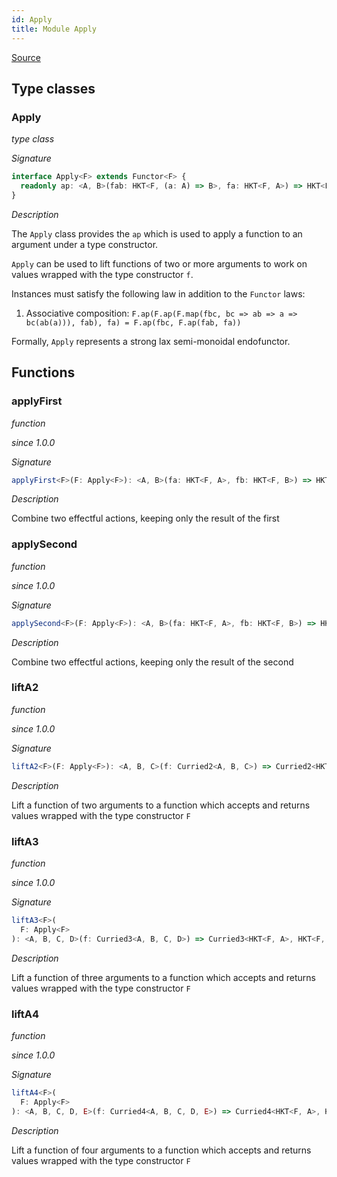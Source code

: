 ```yaml
---
id: Apply
title: Module Apply
---
```


[Source](https://github.com/gcanti/fp-ts/blob/master/src/Apply.ts)

## Type classes

### Apply

_type class_

_Signature_

```ts
interface Apply<F> extends Functor<F> {
  readonly ap: <A, B>(fab: HKT<F, (a: A) => B>, fa: HKT<F, A>) => HKT<F, B>
}
```

_Description_

The `Apply` class provides the `ap` which is used to apply a function to an argument under a type constructor.

`Apply` can be used to lift functions of two or more arguments to work on values wrapped with the type constructor
`f`.

Instances must satisfy the following law in addition to the `Functor` laws:

1.  Associative composition: `F.ap(F.ap(F.map(fbc, bc => ab => a => bc(ab(a))), fab), fa) = F.ap(fbc, F.ap(fab, fa))`

Formally, `Apply` represents a strong lax semi-monoidal endofunctor.

## Functions

### applyFirst

_function_

_since 1.0.0_

_Signature_

```ts
applyFirst<F>(F: Apply<F>): <A, B>(fa: HKT<F, A>, fb: HKT<F, B>) => HKT<F, A>
```

_Description_

Combine two effectful actions, keeping only the result of the first

### applySecond

_function_

_since 1.0.0_

_Signature_

```ts
applySecond<F>(F: Apply<F>): <A, B>(fa: HKT<F, A>, fb: HKT<F, B>) => HKT<F, B>
```

_Description_

Combine two effectful actions, keeping only the result of the second

### liftA2

_function_

_since 1.0.0_

_Signature_

```ts
liftA2<F>(F: Apply<F>): <A, B, C>(f: Curried2<A, B, C>) => Curried2<HKT<F, A>, HKT<F, B>, HKT<F, C>>
```

_Description_

Lift a function of two arguments to a function which accepts and returns values wrapped with the type constructor `F`

### liftA3

_function_

_since 1.0.0_

_Signature_

```ts
liftA3<F>(
  F: Apply<F>
): <A, B, C, D>(f: Curried3<A, B, C, D>) => Curried3<HKT<F, A>, HKT<F, B>, HKT<F, C>, HKT<F, D>>
```

_Description_

Lift a function of three arguments to a function which accepts and returns values wrapped with the type constructor
`F`

### liftA4

_function_

_since 1.0.0_

_Signature_

```ts
liftA4<F>(
  F: Apply<F>
): <A, B, C, D, E>(f: Curried4<A, B, C, D, E>) => Curried4<HKT<F, A>, HKT<F, B>, HKT<F, C>, HKT<F, D>, HKT<F, E>>
```

_Description_

Lift a function of four arguments to a function which accepts and returns values wrapped with the type constructor
`F`
